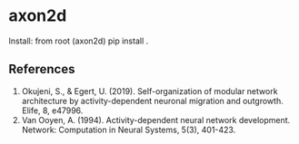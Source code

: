 # axon2d

Install:
from root (axon2d)
pip install .

## References

1. Okujeni, S., & Egert, U. (2019). Self-organization of modular network architecture by activity-dependent neuronal migration and outgrowth. Elife, 8, e47996.
2. Van Ooyen, A. (1994). Activity-dependent neural network development. Network: Computation in Neural Systems, 5(3), 401-423.
